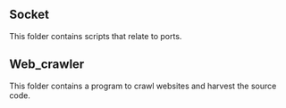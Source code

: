 ## Socket
This folder contains scripts that relate to ports.
## Web_crawler
This folder contains a program to crawl websites and harvest the source code.
